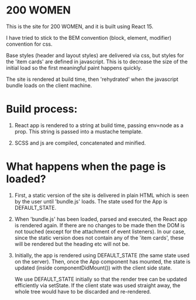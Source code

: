 # 200 WOMEN

This is the site for 200 WOMEN, and it is built using React 15.

I have tried to stick to the BEM convention (block, element, modifier) convention
for css.

Base styles (header and layout styles) are delivered via css, 
but styles for the 'item cards' are defined in javascript. This
is to decrease the size of the initial load so the first meaningful
paint happens quickly.

The site is rendered at build time, then 'rehydrated' when the javascript bundle
loads on the client machine.

# Build process:

  1. React app is rendered to a string at build time,
     passing env=node as a prop. This string is passed into
     a mustache template.

  2. SCSS and js are compiled, concatenated and minified.

# What happens when the page is loaded?

  1. First, a static version of the site is delivered in plain
     HTML which is seen by the user until 'bundle.js' loads.
     The state used for the App is DEFAULT_STATE.

  2. When 'bundle.js' has been loaded, parsed and executed, the
     React app is rendered again. If there are no changes to be made
     then the DOM is not touched (except for the attachment of event 
     listeners). In our case, since the static version does not contain
     any of the 'item cards', these will be rendered but the heading etc
     will not be.

  3. Initially, the app is rendered using DEFAULT_STATE (the same state 
     used on the server). Then, once the App component has mounted, the
     state is updated (inside componentDidMount()) with the client side state.

     We use DEFAULT_STATE initially so that the render tree can be updated efficiently
     via setState. If the client state was used straight away, the whole tree would
     have to be discarded and re-rendered.